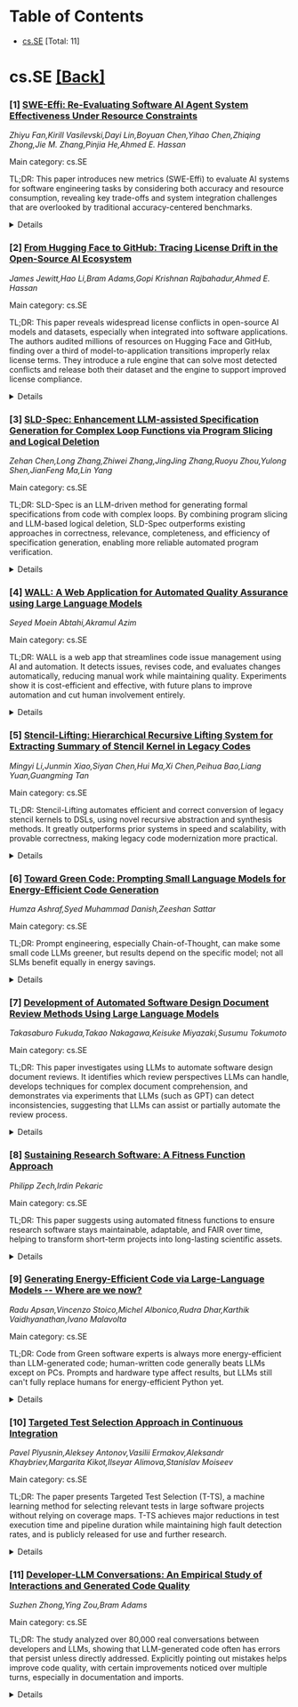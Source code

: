<div id=toc></div>

# Table of Contents

- [cs.SE](#cs.SE) [Total: 11]


<div id='cs.SE'></div>

# cs.SE [[Back]](#toc)

### [1] [SWE-Effi: Re-Evaluating Software AI Agent System Effectiveness Under Resource Constraints](https://arxiv.org/abs/2509.09853)
*Zhiyu Fan,Kirill Vasilevski,Dayi Lin,Boyuan Chen,Yihao Chen,Zhiqing Zhong,Jie M. Zhang,Pinjia He,Ahmed E. Hassan*

Main category: cs.SE

TL;DR: This paper introduces new metrics (SWE-Effi) to evaluate AI systems for software engineering tasks by considering both accuracy and resource consumption, revealing key trade-offs and system integration challenges that are overlooked by traditional accuracy-centered benchmarks.


<details>
  <summary>Details</summary>
Motivation: Existing AI benchmarks for software engineering, such as SWE-bench, evaluate systems mainly on solution accuracy, neglecting considerations of resource efficiency and overall effectiveness. In a resource-limited real-world context, it is crucial for AI systems to be not only accurate but also cost-effective, balancing output quality with resources consumed.

Method: The paper introduces SWE-Effi, a set of new metrics designed to assess AI systems holistically by evaluating both the accuracy of their outcomes and the resources required (such as computational tokens and time). The authors re-rank popular AI systems using these metrics on a subset of SWE-bench, providing a multidimensional analysis of performance.

Result: The study finds that AI effectiveness hinges not only on the system's underlying scaffold but also on its integration with the base model. Major challenges identified include the 'token snowball' effect, where systems consume ever-increasing resources, and so-called 'expensive failures,' where agents waste substantial resources on unsolvable problems. Moreover, the paper reveals a trade-off between efficiency judged by tokens used and efficiency judged by time, both critical for managing budgets and scalable RL training.

Conclusion: SWE-Effi fills a significant gap in AI evaluation for software engineering by incorporating effectiveness as a balance of accuracy and resource consumption. The new metrics expose challenges and trade-offs in current AI designs, informing better system integration and practical deployment strategies. Managing the trade-off between resource types is essential for real-world application and scalable reinforcement learning environments.

Abstract: The advancement of large language models (LLMs) and code agents has
demonstrated significant potential to assist software engineering (SWE) tasks,
such as autonomous issue resolution and feature addition. Existing AI for
software engineering leaderboards (e.g., SWE-bench) focus solely on solution
accuracy, ignoring the crucial factor of effectiveness in a
resource-constrained world. This is a universal problem that also exists beyond
software engineering tasks: any AI system should be more than correct - it must
also be cost-effective. To address this gap, we introduce SWE-Effi, a set of
new metrics to re-evaluate AI systems in terms of holistic effectiveness
scores. We define effectiveness as the balance between the accuracy of outcome
(e.g., issue resolve rate) and the resources consumed (e.g., token and time).
In this paper, we specifically focus on the software engineering scenario by
re-ranking popular AI systems for issue resolution on a subset of the SWE-bench
benchmark using our new multi-dimensional metrics. We found that AI system's
effectiveness depends not just on the scaffold itself, but on how well it
integrates with the base model, which is key to achieving strong performance in
a resource-efficient manner. We also identified systematic challenges such as
the "token snowball" effect and, more significantly, a pattern of "expensive
failures". In these cases, agents consume excessive resources while stuck on
unsolvable tasks - an issue that not only limits practical deployment but also
drives up the cost of failed rollouts during RL training. Lastly, we observed a
clear trade-off between effectiveness under the token budget and effectiveness
under the time budget, which plays a crucial role in managing project budgets
and enabling scalable reinforcement learning, where fast responses are
essential.

</details>


### [2] [From Hugging Face to GitHub: Tracing License Drift in the Open-Source AI Ecosystem](https://arxiv.org/abs/2509.09873)
*James Jewitt,Hao Li,Bram Adams,Gopi Krishnan Rajbahadur,Ahmed E. Hassan*

Main category: cs.SE

TL;DR: This paper reveals widespread license conflicts in open-source AI models and datasets, especially when integrated into software applications. The authors audited millions of resources on Hugging Face and GitHub, finding over a third of model-to-application transitions improperly relax license terms. They introduce a rule engine that can solve most detected conflicts and release both their dataset and the engine to support improved license compliance.


<details>
  <summary>Details</summary>
Motivation: Hidden license conflicts in the open-source AI ecosystem present significant legal and ethical risks which have not been systematically studied. There is a need for a data-driven understanding of the frequency, origins, and community impacts of these conflicts.

Method: Conducted a comprehensive audit of licenses for datasets and models on Hugging Face and their downstream integration into open-source software on GitHub. Analyzed 364k datasets, 1.6M models, 140k GitHub projects, and developed a rule engine encoding 200+ license clauses for automated conflict detection.

Result: Found systemic non-compliance: 35.5% of model-to-application transitions remove restrictive license clauses via relicensing under permissive terms. The prototype rule engine can detect and solve 86.4% of license conflicts in software applications.

Conclusion: License compliance is a major governance issue in open-source AI. The study offers data, a dataset, and tools (rule engine) for enabling automated, scalable, AI-aware license compliance.

Abstract: Hidden license conflicts in the open-source AI ecosystem pose serious legal
and ethical risks, exposing organizations to potential litigation and users to
undisclosed risk. However, the field lacks a data-driven understanding of how
frequently these conflicts occur, where they originate, and which communities
are most affected. We present the first end-to-end audit of licenses for
datasets and models on Hugging Face, as well as their downstream integration
into open-source software applications, covering 364 thousand datasets, 1.6
million models, and 140 thousand GitHub projects. Our empirical analysis
reveals systemic non-compliance in which 35.5% of model-to-application
transitions eliminate restrictive license clauses by relicensing under
permissive terms. In addition, we prototype an extensible rule engine that
encodes almost 200 SPDX and model-specific clauses for detecting license
conflicts, which can solve 86.4% of license conflicts in software applications.
To support future research, we release our dataset and the prototype engine.
Our study highlights license compliance as a critical governance challenge in
open-source AI and provides both the data and tools necessary to enable
automated, AI-aware compliance at scale.

</details>


### [3] [SLD-Spec: Enhancement LLM-assisted Specification Generation for Complex Loop Functions via Program Slicing and Logical Deletion](https://arxiv.org/abs/2509.09917)
*Zehan Chen,Long Zhang,Zhiwei Zhang,JingJing Zhang,Ruoyu Zhou,Yulong Shen,JianFeng Ma,Lin Yang*

Main category: cs.SE

TL;DR: SLD-Spec is an LLM-driven method for generating formal specifications from code with complex loops. By combining program slicing and LLM-based logical deletion, SLD-Spec outperforms existing approaches in correctness, relevance, completeness, and efficiency of specification generation, enabling more reliable automated program verification.


<details>
  <summary>Details</summary>
Motivation: Existing LLM-based approaches to generating formal specifications from program code struggle with complex loop structures, resulting in irrelevant, incomplete, or ambiguous specifications. Verification tools' rigorous constraints further exacerbate these issues.

Method: The paper proposes SLD-Spec, an LLM-assisted specification generation method specifically designed for programs with complex loops. SLD-Spec introduces two key phases: program slicing to isolate independent loop structures, and logical deletion, using LLMs to filter out incorrect specifications.

Result: Experiments show that SLD-Spec verifies five more programs and reduces runtime by 23.73% compared to AutoSpec on simple datasets. On a manually constructed complex loop program dataset, SLD-Spec enables 95.1% of assertions and 90.91% of programs to pass verification. Ablation studies indicate both logical deletion and program slicing are crucial for correctness, relevance, and completeness of specifications.

Conclusion: SLD-Spec substantially improves the correctness, relevance, and completeness of formal specification generation for complex loop programs over existing methods, making end-to-end program verification more efficient and reliable.

Abstract: Automatically generating formal specifications from program code can greatly
enhance the efficiency of program verification and enable end-to-end automation
from requirements to reliable software. However, existing LLM-based approaches
often struggle with programs that include complex loop structures, leading to
irrelevant specifications. Moreover, the rigorous proof obligations and design
constraints imposed by verification tools can further result in incomplete and
ambiguous specifications. To address these challenges, we propose SLD-Spec, an
LLM-assisted specification generation method tailored for programs with complex
loop constructs. SLD-Spec introduces two novel phases into the traditional
specification generation framework: (1) A slicing phase, which decomposes each
function into code fragments containing independent loop structures, thereby
reducing the complexity of specification generation; and (2) A logical deletion
phase, which applies LLM-based reasoning to filter out incorrect candidate
specifications--especially those not easily identified by verification
tool--while retaining valid ones. Experimental results show that on the simple
dataset, SLD-Spec successfully verifies five more programs than the
state-of-the-art AutoSpec and reduces runtime by 23.73%. To address the
limitations of existing research, we manually construct a dataset comprising
four categories of complex loop programs. On this dataset, SLD-Spec
significantly improves the correctness, relevance, and completeness of
generated specifications compared to baseline methods, enabling 95.1% of
assertions and 90.91% of programs to pass verification. Ablation studies
further reveal that logical deletion is critical for enhancing specification
correctness and relevance, while program slicing contributes significantly to
specification completeness. Our code and data are publicly available.

</details>


### [4] [WALL: A Web Application for Automated Quality Assurance using Large Language Models](https://arxiv.org/abs/2509.09918)
*Seyed Moein Abtahi,Akramul Azim*

Main category: cs.SE

TL;DR: WALL is a web app that streamlines code issue management using AI and automation. It detects issues, revises code, and evaluates changes automatically, reducing manual work while maintaining quality. Experiments show it is cost-efficient and effective, with future plans to improve automation and cut human involvement entirely.


<details>
  <summary>Details</summary>
Motivation: With the rising complexity of software projects, managing the increasing number and variety of code issues is challenging. There is a need for efficient, automated tools to detect, resolve, and evaluate these issues, minimizing manual effort.

Method: WALL, a web application, integrates SonarQube for issue detection and large language models (GPT-3.5 Turbo, GPT-4o) for automated issue resolution and revision evaluation. It is composed of three modules: issue extraction, code revision, and code comparison. Experiments were conducted on 563 files comprising 7,599 issues.

Result: WALL demonstrated its effectiveness in reducing human effort and maintaining high-quality code revisions. Using a mix of cost-effective and advanced LLMs led to lower costs and higher revision rates.

Conclusion: WALL provides an efficient, automated pipeline for code issue management. Future enhancements will focus on integrating open-source LLMs and achieving fully automated, human-free code quality management.

Abstract: As software projects become increasingly complex, the volume and variety of
issues in code files have grown substantially. Addressing this challenge
requires efficient issue detection, resolution, and evaluation tools. This
paper presents WALL, a web application that integrates SonarQube and large
language models (LLMs) such as GPT-3.5 Turbo and GPT-4o to automate these
tasks. WALL comprises three modules: an issue extraction tool, code issues
reviser, and code comparison tool. Together, they enable a seamless pipeline
for detecting software issues, generating automated code revisions, and
evaluating the accuracy of revisions. Our experiments, conducted on 563 files
with over 7,599 issues, demonstrate WALL's effectiveness in reducing human
effort while maintaining high-quality revisions. Results show that employing a
hybrid approach of cost-effective and advanced LLMs can significantly lower
costs and improve revision rates. Future work aims to enhance WALL's
capabilities by integrating open-source LLMs and eliminating human
intervention, paving the way for fully automated code quality management.

</details>


### [5] [Stencil-Lifting: Hierarchical Recursive Lifting System for Extracting Summary of Stencil Kernel in Legacy Codes](https://arxiv.org/abs/2509.10236)
*Mingyi Li,Junmin Xiao,Siyan Chen,Hui Ma,Xi Chen,Peihua Bao,Liang Yuan,Guangming Tan*

Main category: cs.SE

TL;DR: Stencil-Lifting automates efficient and correct conversion of legacy stencil kernels to DSLs, using novel recursive abstraction and synthesis methods. It greatly outperforms prior systems in speed and scalability, with provable correctness, making legacy code modernization more practical.


<details>
  <summary>Details</summary>
Motivation: Existing verified lifting systems for converting legacy stencil kernels to DSL implementations suffer from efficiency bottlenecks, particularly in scalability and performance. Bridging legacy stencil optimization techniques with modern DSL paradigms is challenging.

Method: Stencil-Lifting introduces two innovations: (1) a hierarchical recursive lifting theory based on invariant subgraphs and predicate-based summaries for nested loop semantics, ensuring correct loop invariants and eliminating external verification; (2) a hierarchical recursive lifting algorithm that converges efficiently and is formally proven to be complete, avoiding search-based synthesis inefficiencies.

Result: Stencil-Lifting outperforms state-of-the-art systems STNG and Dexter with up to 31.62× and 5.8× speedups respectively, while maintaining semantic equivalence. It demonstrates scalable abstraction and efficient translation for diverse benchmarks and real-world applications.

Conclusion: Stencil-Lifting significantly improves the efficiency and scalability of automated stencil kernel translation from low-level languages to DSLs, providing a theoretically sound and experimentally validated solution that maintains correctness and boosts performance.

Abstract: We introduce Stencil-Lifting, a novel system for automatically converting
stencil kernels written in low-level languages in legacy code into semantically
equivalent Domain-Specific Language (DSL) implementations. Targeting the
efficiency bottlenecks of existing verified lifting systems, Stencil-Lifting
achieves scalable stencil kernel abstraction through two key innovations.
First, we propose a hierarchical recursive lifting theory that represents
stencil kernels, structured as nested loops, using invariant subgraphs, which
are customized data dependency graphs that capture loop-carried computation and
structural invariants. Each vertex in the invariant subgraph is associated with
a predicate-based summary, encoding its computational semantics. By enforcing
self-consistency across these summaries, Stencil-Lifting ensures the derivation
of correct loop invariants and postconditions for nested loops, eliminating the
need for external verification. Second, we develop a hierarchical recursive
lifting algorithm that guarantees termination through a convergent recursive
process, avoiding the inefficiencies of search-based synthesis. The algorithm
efficiently derives the valid summaries of stencil kernels, and its
completeness is formally proven. We evaluate Stencil-Lifting on diverse stencil
benchmarks from two different suites and on four real-world applications.
Experimental results demonstrate that Stencil-Lifting achieves 31.62$\times$
and 5.8$\times$ speedups compared to the state-of-the-art verified lifting
systems STNG and Dexter, respectively, while maintaining full semantic
equivalence. Our work significantly enhances the translation efficiency of
low-level stencil kernels to DSL implementations, effectively bridging the gap
between legacy optimization techniques and modern DSL-based paradigms.

</details>


### [6] [Toward Green Code: Prompting Small Language Models for Energy-Efficient Code Generation](https://arxiv.org/abs/2509.09947)
*Humza Ashraf,Syed Muhammad Danish,Zeeshan Sattar*

Main category: cs.SE

TL;DR: Prompt engineering, especially Chain-of-Thought, can make some small code LLMs greener, but results depend on the specific model; not all SLMs benefit equally in energy savings.


<details>
  <summary>Details</summary>
Motivation: There is increasing concern about the environmental impact of large language models (LLMs), especially due to their high energy consumption and carbon emissions in software development. Small Language Models (SLMs) represent a more sustainable alternative, but their effectiveness and energy efficiency, especially aided by prompt engineering, need to be evaluated.

Method: The study evaluates four open-source SLMs (StableCode-Instruct-3B, Qwen2.5-Coder-3B-Instruct, CodeLlama-7B-Instruct, Phi-3-Mini-4K-Instruct) on 150 LeetCode Python problems (spread across three difficulty categories). Each model is tested with four prompting strategies: role prompting, zero-shot, few-shot, and chain-of-thought (CoT), and the energy use, memory, and runtime for the generated solutions are measured and compared to human-written baselines.

Result: CoT prompting reduced energy consumption for Qwen2.5-Coder and StableCode-3B, while CodeLlama-7B and Phi-3-Mini-4K did not outperform human baselines with any prompting strategy. The result indicates model-specific variation in the impact of prompting strategies on energy efficiency.

Conclusion: Prompt engineering, especially with Chain-of-Thought prompting, can improve the energy efficiency of certain SLMs, but the effectiveness is highly model-dependent. Well-chosen prompting strategies have the potential to make SLM-assisted code generation greener, but results will vary across different models.

Abstract: There is a growing concern about the environmental impact of large language
models (LLMs) in software development, particularly due to their high energy
use and carbon footprint. Small Language Models (SLMs) offer a more sustainable
alternative, requiring fewer computational resources while remaining effective
for fundamental programming tasks. In this study, we investigate whether prompt
engineering can improve the energy efficiency of SLMs in code generation. We
evaluate four open-source SLMs, StableCode-Instruct-3B,
Qwen2.5-Coder-3B-Instruct, CodeLlama-7B-Instruct, and Phi-3-Mini-4K-Instruct,
across 150 Python problems from LeetCode, evenly distributed into easy, medium,
and hard categories. Each model is tested under four prompting strategies: role
prompting, zero-shot, few-shot, and chain-of-thought (CoT). For every generated
solution, we measure runtime, memory usage, and energy consumption, comparing
the results with a human-written baseline. Our findings show that CoT prompting
provides consistent energy savings for Qwen2.5-Coder and StableCode-3B, while
CodeLlama-7B and Phi-3-Mini-4K fail to outperform the baseline under any
prompting strategy. These results highlight that the benefits of prompting are
model-dependent and that carefully designed prompts can guide SLMs toward
greener software development.

</details>


### [7] [Development of Automated Software Design Document Review Methods Using Large Language Models](https://arxiv.org/abs/2509.09975)
*Takasaburo Fukuda,Takao Nakagawa,Keisuke Miyazaki,Susumu Tokumoto*

Main category: cs.SE

TL;DR: This paper investigates using LLMs to automate software design document reviews. It identifies which review perspectives LLMs can handle, develops techniques for complex document comprehension, and demonstrates via experiments that LLMs (such as GPT) can detect inconsistencies, suggesting that LLMs can assist or partially automate the review process.


<details>
  <summary>Details</summary>
Motivation: Reviewing software design documents is a time-consuming and error-prone task when done manually. The study aims to explore whether large language models (LLMs) can automate and improve this process.

Method: The authors analyzed common review perspectives for design documents and identified 11 key perspectives. They evaluated the suitability of LLMs for each perspective and developed new techniques for LLMs to process complex design documents, including those with table data. Experiments were performed using GPT to evaluate its ability to detect inconsistencies in real business design documents.

Result: Experiments showed that LLMs can effectively review certain perspectives of design documents and are capable of identifying inconsistencies between design items and their descriptions.

Conclusion: The study concludes that general-purpose LLMs can automate parts of the software design document review process, particularly for detecting inconsistencies, and can supplement human reviewers.

Abstract: In this study, we explored an approach to automate the review process of
software design documents by using LLM. We first analyzed the review methods of
design documents and organized 11 review perspectives. Additionally, we
analyzed the issues of utilizing LLMs for these 11 review perspectives and
determined which perspectives can be reviewed by current general-purpose LLMs
instead of humans. For the reviewable perspectives, we specifically developed
new techniques to enable LLMs to comprehend complex design documents that
include table data. For evaluation, we conducted experiments using GPT to
assess the consistency of design items and descriptions across different design
documents in the design process used in actual business operations. Our results
confirmed that LLMs can be utilized to identify inconsistencies in software
design documents during the review process.

</details>


### [8] [Sustaining Research Software: A Fitness Function Approach](https://arxiv.org/abs/2509.10085)
*Philipp Zech,Irdin Pekaric*

Main category: cs.SE

TL;DR: This paper suggests using automated fitness functions to ensure research software stays maintainable, adaptable, and FAIR over time, helping to transform short-term projects into long-lasting scientific assets.


<details>
  <summary>Details</summary>
Motivation: Research software often becomes unsustainable due to issues like poor maintainability and obsolescence, limiting its long-term usefulness and scientific impact.

Method: The paper introduces the use of fitness functions, inspired by evolutionary architecture, as automated metrics continually evaluated during the software development lifecycle. These functions are specifically tailored to monitor and encourage FAIR (Findability, Accessibility, Interoperability, and Reusability) principles in research software.

Result: Through case studies and experiments, the paper shows that integrating fitness functions improves the sustainability and FAIR qualities of research software.

Conclusion: Applying fitness functions encourages better software practices and supports the long-term sustainability and relevance of research software within the scientific community.

Abstract: The long-term sustainability of research software is a critical challenge, as
it usually suffers from poor maintainability, lack of adaptability, and
eventual obsolescence. This paper proposes a novel approach to addressing this
issue by leveraging the concept of fitness functions from evolutionary
architecture. Fitness functions are automated, continuously evaluated metrics
designed to ensure that software systems meet desired non-functional,
architectural qualities over time. We define a set of fitness functions
tailored to the unique requirements of research software, focusing on
findability, accessibility, interoperability and reusability (FAIR). These
fitness functions act as proactive safeguards, promoting practices such as
modular design, comprehensive documentation, version control, and compatibility
with evolving technological ecosystems. By integrating these metrics into the
development life cycle, we aim to foster a culture of sustainability within the
research community. Case studies and experimental results demonstrate the
potential of this approach to enhance the long-term FAIR of research software,
bridging the gap between ephemeral project-based development and enduring
scientific impact.

</details>


### [9] [Generating Energy-Efficient Code via Large-Language Models -- Where are we now?](https://arxiv.org/abs/2509.10099)
*Radu Apsan,Vincenzo Stoico,Michel Albonico,Rudra Dhar,Karthik Vaidhyanathan,Ivano Malavolta*

Main category: cs.SE

TL;DR: Code from Green software experts is always more energy-efficient than LLM-generated code; human-written code generally beats LLMs except on PCs. Prompts and hardware type affect results, but LLMs still can't fully replace humans for energy-efficient Python yet.


<details>
  <summary>Details</summary>
Motivation: With the increasing use of LLMs in code generation, there is a need to understand their impact on software energy efficiency, especially compared to human developers and experts in Green software.

Method: Empirical evaluation using 363 solutions to 9 coding problems (EvoEval benchmark) generated by 6 LLMs with 4 prompting techniques, compared to human and Green software expert code. Energy use measured on server, PC, and Raspberry Pi over ~881 hours.

Result: Human-written code is generally more energy-efficient than LLM-generated code on most hardware, except for the PC. Green software expert consistently produces the most energy-efficient code on all platforms. Prompting technique does not guarantee energy savings or consistency.

Conclusion: LLM-generated code, while capable, does not surpass the energy efficiency of code written by experienced Green software developers, indicating the continued need for human expertise for energy-efficient Python coding.

Abstract: Context. The rise of Large Language Models (LLMs) has led to their widespread
adoption in development pipelines. Goal. We empirically assess the energy
efficiency of Python code generated by LLMs against human-written code and code
developed by a Green software expert. Method. We test 363 solutions to 9 coding
problems from the EvoEval benchmark using 6 widespread LLMs with 4 prompting
techniques, and comparing them to human-developed solutions. Energy consumption
is measured on three different hardware platforms: a server, a PC, and a
Raspberry Pi for a total of ~881h (36.7 days). Results. Human solutions are 16%
more energy-efficient on the server and 3% on the Raspberry Pi, while LLMs
outperform human developers by 25% on the PC. Prompting does not consistently
lead to energy savings, where the most energy-efficient prompts vary by
hardware platform. The code developed by a Green software expert is
consistently more energy-efficient by at least 17% to 30% against all LLMs on
all hardware platforms. Conclusions. Even though LLMs exhibit relatively good
code generation capabilities, no LLM-generated code was more energy-efficient
than that of an experienced Green software developer, suggesting that as of
today there is still a great need of human expertise for developing
energy-efficient Python code.

</details>


### [10] [Targeted Test Selection Approach in Continuous Integration](https://arxiv.org/abs/2509.10279)
*Pavel Plyusnin,Aleksey Antonov,Vasilii Ermakov,Aleksandr Khaybriev,Margarita Kikot,Ilseyar Alimova,Stanislav Moiseev*

Main category: cs.SE

TL;DR: The paper presents Targeted Test Selection (T-TS), a machine learning method for selecting relevant tests in large software projects without relying on coverage maps. T-TS achieves major reductions in test execution time and pipeline duration while maintaining high fault detection rates, and is publicly released for use and further research.


<details>
  <summary>Details</summary>
Motivation: Change-based testing is vital in modern software development, but managing testing processes is increasingly difficult as codebases and test suites grow, especially with frequent code commits.

Method: The paper introduces Targeted Test Selection (T-TS), a machine learning approach that represents code commits as Bags-of-Words of changed files and uses additional cross-file and predictive features, deliberately excluding coverage maps.

Result: T-TS, when deployed in production, selected only 15% of tests, reduced execution time by 5.9 times, sped up the pipeline by 5.6 times, and detected over 95% of test failures, outperforming industry standards and other methods.

Conclusion: T-TS is an efficient and effective approach for test selection in industrial software development, providing significant speed-ups with high fault detection rates, and is available for public adoption and research.

Abstract: In modern software development change-based testing plays a crucial role.
However, as codebases expand and test suites grow, efficiently managing the
testing process becomes increasingly challenging, especially given the high
frequency of daily code commits. We propose Targeted Test Selection (T-TS), a
machine learning approach for industrial test selection. Our key innovation is
a data representation that represent commits as Bags-of-Words of changed files,
incorporates cross-file and additional predictive features, and notably avoids
the use of coverage maps. Deployed in production, T-TS was comprehensively
evaluated against industry standards and recent methods using both internal and
public datasets, measuring time efficiency and fault detection. On live
industrial data, T-TS selects only 15% of tests, reduces execution time by
$5.9\times$, accelerates the pipeline by $5.6\times$, and detects over 95% of
test failures. The implementation is publicly available to support further
research and practical adoption.

</details>


### [11] [Developer-LLM Conversations: An Empirical Study of Interactions and Generated Code Quality](https://arxiv.org/abs/2509.10402)
*Suzhen Zhong,Ying Zou,Bram Adams*

Main category: cs.SE

TL;DR: The study analyzed over 80,000 real conversations between developers and LLMs, showing that LLM-generated code often has errors that persist unless directly addressed. Explicitly pointing out mistakes helps improve code quality, with certain improvements noticed over multiple turns, especially in documentation and imports.


<details>
  <summary>Details</summary>
Motivation: Large Language Models (LLMs) are widely used in software engineering to assist developers, but there is limited empirical understanding of actual developer-LLM interactions and how these influence code quality and development workflow outcomes.

Method: The authors analyze CodeChat, a large dataset with 82,845 real developer-LLM conversations involving code generation across 20+ programming languages, to examine interaction patterns, conversation evolution, common topics, and the effectiveness of problem resolution during multi-turn dialogue.

Result: LLM responses are much longer than prompts. Most conversations are multi-turn, evolving due to changing requirements or clarification. The most common tasks are web design and neural network training. LLM-generated code contains recurring and language-specific issues. However, in some languages, code quality (e.g., documentation in Java, imports in Python) improves slightly across conversation turns if error corrections are explicitly requested.

Conclusion: LLM-machine conversations are iterative and error-prone, but explicit error signaling in prompts improves code quality. Understanding these dynamics helps improve LLM integration in programming workflows and can guide better tool and prompt design.

Abstract: Large Language Models (LLMs) are becoming integral to modern software
development workflows, assisting developers with code generation, API
explanation, and iterative problem-solving through natural language
conversations. Despite widespread adoption, there is limited understanding of
how developers interact with LLMs in practice and how these conversational
dynamics influence task outcomes, code quality, and software engineering
workflows. To address this, we leverage CodeChat, a large dataset comprising
82,845 real-world developer-LLM conversations, containing 368,506 code snippets
generated across over 20 programming languages, derived from the WildChat
dataset. We find that LLM responses are substantially longer than developer
prompts, with a median token-length ratio of 14:1. Multi-turn conversations
account for 68% of the dataset and often evolve due to shifting requirements,
incomplete prompts, or clarification requests. Topic analysis identifies web
design (9.6% of conversations) and neural network training (8.7% of
conversations) as the most frequent LLM-assisted tasks. Evaluation across five
languages (i.e., Python, JavaScript, C++, Java, and C#) reveals prevalent and
language-specific issues in LLM-generated code: generated Python and JavaScript
code often include undefined variables (83.4% and 75.3% of code snippets,
respectively); Java code lacks required comments (75.9%); C++ code frequently
omits headers (41.1%) and C# code shows unresolved namespaces (49.2%). During a
conversation, syntax and import errors persist across turns; however,
documentation quality in Java improves by up to 14.7%, and import handling in
Python improves by 3.7% over 5 turns. Prompts that point out mistakes in code
generated in prior turns and explicitly request a fix are most effective for
resolving errors.

</details>
